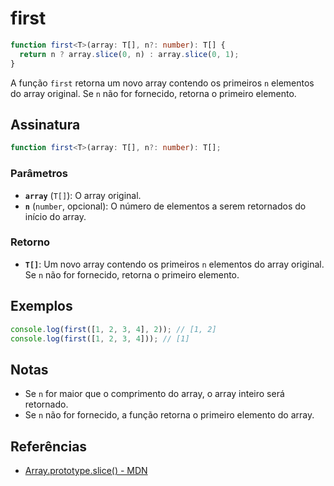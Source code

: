 # first

```typescript
function first<T>(array: T[], n?: number): T[] {
  return n ? array.slice(0, n) : array.slice(0, 1);
}
```

A função `first` retorna um novo array contendo os primeiros `n` elementos do array original. Se `n` não for fornecido, retorna o primeiro elemento.

## Assinatura

```typescript
function first<T>(array: T[], n?: number): T[];
```

### Parâmetros

- **`array`** (`T[]`): O array original.
- **`n`** (`number`, opcional): O número de elementos a serem retornados do início do array.

### Retorno

- **`T[]`**: Um novo array contendo os primeiros `n` elementos do array original. Se `n` não for fornecido, retorna o primeiro elemento.

## Exemplos

```typescript
console.log(first([1, 2, 3, 4], 2)); // [1, 2]
console.log(first([1, 2, 3, 4])); // [1]
```

## Notas

- Se `n` for maior que o comprimento do array, o array inteiro será retornado.
- Se `n` não for fornecido, a função retorna o primeiro elemento do array.

## Referências

- [Array.prototype.slice() - MDN](https://developer.mozilla.org/pt-BR/docs/Web/JavaScript/Reference/Global_Objects/Array/slice)

